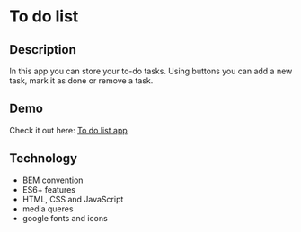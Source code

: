# To do list

## Description
In this app you can store your to-do tasks. Using buttons you can add a new task, mark it as done or remove a task.

## Demo
Check it out here: [To do list app](https://tymekpru.github.io/todo-list-js/)

## Technology
- BEM convention
- ES6+ features
- HTML, CSS and JavaScript
- media queres
- google fonts and icons